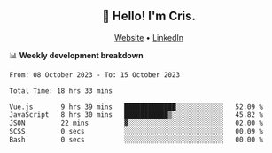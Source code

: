 
<h2 align="center">👋 Hello! I'm Cris.</h2>
<p align="center">
  <a href="https://www.criscunas.dev">Website</a> •
  <a href="https://www.linkedin.com/in/cristophercunas/">LinkedIn</a> 
</p>


📊 **Weekly development breakdown**
<!--START_SECTION:waka-->

```txt
From: 08 October 2023 - To: 15 October 2023

Total Time: 18 hrs 33 mins

Vue.js       9 hrs 39 mins   █████████████░░░░░░░░░░░░   52.09 %
JavaScript   8 hrs 30 mins   ███████████▒░░░░░░░░░░░░░   45.82 %
JSON         22 mins         ▓░░░░░░░░░░░░░░░░░░░░░░░░   02.00 %
SCSS         0 secs          ░░░░░░░░░░░░░░░░░░░░░░░░░   00.09 %
Bash         0 secs          ░░░░░░░░░░░░░░░░░░░░░░░░░   00.00 %
```

<!--END_SECTION:waka-->
